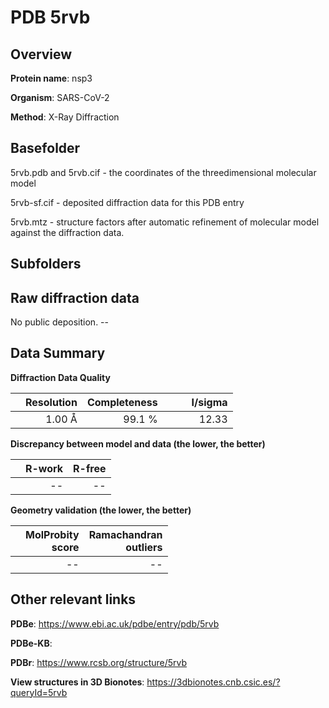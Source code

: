 # PDB 5rvb

## Overview

**Protein name**: nsp3

**Organism**: SARS-CoV-2

**Method**: X-Ray Diffraction



## Basefolder

5rvb.pdb and 5rvb.cif - the coordinates of the threedimensional molecular model

5rvb-sf.cif - deposited diffraction data for this PDB entry

5rvb.mtz - structure factors after automatic refinement of molecular model against the diffraction data.

## Subfolders









## Raw diffraction data

No public deposition. --<br> 

## Data Summary
**Diffraction Data Quality**

|   | Resolution | Completeness| I/sigma |
|---|-------------:|----------------:|--------------:|
|   |1.00 Å|99.1  %|<img width=50/>12.33|

**Discrepancy between model and data (the lower, the better)**

|   | **R-work**| **R-free**   
|---|-------------:|----------------:|           
||--|--|

**Geometry validation (the lower, the better)**

|   |**MolProbity<br>score**| **Ramachandran<br>outliers** 
|---|-------------:|----------------:|
||--|--|

 

 



## Other relevant links 
**PDBe**:  https://www.ebi.ac.uk/pdbe/entry/pdb/5rvb

**PDBe-KB**:  
 
**PDBr**: https://www.rcsb.org/structure/5rvb 

**View structures in 3D Bionotes**: https://3dbionotes.cnb.csic.es/?queryId=5rvb

